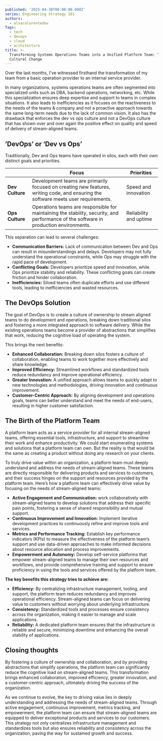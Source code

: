 ```yaml
---
published: '2025-04-30T00:00:00.000Z'
series: Engineering Strategy 101
authors:
  - alvarolorentedev
Tags:
  - tech
  - devops
  - cloud
  - architecture
title: >-
  Transforming Systems Operations Teams into a Unified Platform Team: The
  Cultural Change
---
```


Over the last months, I've witnessed firsthand the transformation of my team from a basic operation provider to an internal service provider. 

In many organizations, systems operations teams are often segmented into specialized units such as DBA, backend operations, networking, etc. While this specialization ensures deep expertise and support to teams in complex situations. It also leads to inefficiencies as it focuses on the reactiveness to the needs of the teams & company and not a proactive approach towards the same long-term needs due to the lack of common vision. It also has the drawback that enforces the dev vs ops culture and not a DevOps culture that has shown over and over again the positive effect on quality and speed of delivery of stream-aligned teams.


## ’DevOps’ or ‘Dev vs Ops’


Traditionally, Dev and Ops teams have operated in silos, each with their own distinct goals and priorities. 


|                 | Focus                                                                                                                                 | **Priorities**         |
| --------------- | ------------------------------------------------------------------------------------------------------------------------------------- | ---------------------- |
| **Dev Culture** | Development teams are primarily focused on creating new features, writing code, and ensuring the software meets user requirements.    | Speed and innovation   |
| **Ops Culture** | Operations teams are responsible for maintaining the stability, security, and performance of the software in production environments. | Reliability and uptime |


This separation can lead to several challenges:

- **Communication Barriers:** Lack of communication between Dev and Ops can result in misunderstandings and delays. Developers may not fully understand the operational constraints, while Ops may struggle with the rapid pace of development.
- **Conflicting Goals:** Developers prioritize speed and innovation, while Ops prioritize stability and reliability. These conflicting goals can create friction and hinder collaboration.
- **Inefficiencies:** Siloed teams often duplicate efforts and use different tools, leading to inefficiencies and wasted resources.

## **The DevOps Solution**


The goal of DevOps is to create a culture of ownership to stream aligned teams to do development and operations, breaking down traditional silos and fostering a more integrated approach to software delivery. While the existing operations teams become a provider of abstractions that simplifies that work, reducing the cognitive load of operating the system.


This brings the next benefits:

- **Enhanced Collaboration:** Breaking down silos fosters a culture of collaboration, enabling teams to work together more effectively and share knowledge.
- **Improved Efficiency:** Streamlined workflows and standardized tools reduce redundancy and improve operational efficiency.
- **Greater Innovation:** A unified approach allows teams to quickly adapt to new technologies and methodologies, driving innovation and continuous improvement.
- **Customer-Centric Approach:** By aligning development and operations goals, teams can better understand and meet the needs of end-users, resulting in higher customer satisfaction.

## The Birth of the Platform Team


A platform team acts as a service provider for all internal stream-aligned teams, offering essential tools, infrastructure, and support to streamline their work and enhance productivity. We could start enumerating systems and solutions that a platform team can own. But the reality is that would be the same as creating a product without doing any research on your clients.


To truly drive value within an organization, a platform team must deeply understand and address the needs of stream-aligned teams. These teams are directly responsible for delivering products and services to customers, and their success hinges on the support and resources provided by the platform team. Here’s how a platform team can effectively drive value by focusing on the needs of stream-aligned teams:

- **Active Engagement and Communication:** work collaboratively with stream-aligned teams to develop solutions that address their specific pain points, fostering a sense of shared responsibility and mutual support.
- **Continuous Improvement and Innovation:** Implement iterative development practices to continuously refine and improve tools and services.
- **Metrics and Performance Tracking:** Establish key performance indicators (KPIs) to measure the effectiveness of the platform team’s support and use data-driven approaches to make informed decisions about resource allocation and process improvements.
- **Empowerment and Autonomy:** Develop self-service platforms that empower stream-aligned teams to manage their own resources and workflows, and provide comprehensive training and support to ensure proficiency in using the tools and services offered by the platform team.

**The key benefits this strategy tries to achieve are:**

- **Efficiency:** By centralizing infrastructure management, tooling, and support, the platform team reduces redundancy and improves operational efficiency. Stream-aligned teams can focus on delivering value to customers without worrying about underlying infrastructure.
- **Consistency:** Standardized tools and processes ensure consistency across the organization, making it easier to manage and scale applications.
- **Reliability:** A dedicated platform team ensures that the infrastructure is reliable and secure, minimizing downtime and enhancing the overall stability of applications.

## Closing thoughts


By fostering a culture of ownership and collaboration, and by providing abstractions that simplify operations, the platform team can significantly reduce the cognitive load on stream-aligned teams. This transformation brings enhanced collaboration, improved efficiency, greater innovation, and a customer-centric approach, ultimately driving the success of the organization.


As we continue to evolve, the key to driving value lies in deeply understanding and addressing the needs of stream-aligned teams. Through active engagement, continuous improvement, metrics tracking, and empowerment, the platform team can ensure that stream-aligned teams are equipped to deliver exceptional products and services to our customers. This strategy not only centralizes infrastructure management and standardizes tools but also ensures reliability and consistency across the organization, paving the way for sustained growth and success.

